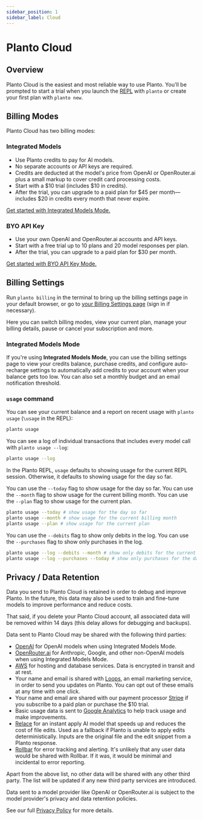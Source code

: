```yaml
---
sidebar_position: 1
sidebar_label: Cloud
---
```


# Planto Cloud

## Overview

Planto Cloud is the easiest and most reliable way to use Planto. You'll be prompted to start a trial when you launch the [REPL](../repl.md) with `planto` or create your first plan with `planto new`.

## Billing Modes

Planto Cloud has two billing modes:

### Integrated Models

- Use Planto credits to pay for AI models.
- No separate accounts or API keys are required.
- Credits are deducted at the model's price from OpenAI or OpenRouter.ai plus a small markup to cover credit card processing costs.
- Start with a $10 trial (includes $10 in credits).
- After the trial, you can upgrade to a paid plan for $45 per month—includes $20 in credits every month that never expire.

[Get started with Integrated Models Mode.](https://app.planto.ai/start?modelsMode=integrated)


### BYO API Key

- Use your own OpenAI and OpenRouter.ai accounts and API keys.
- Start with a free trial up to 10 plans and 20 model responses per plan.
- After the trial, you can upgrade to a paid plan for $30 per month.

[Get started with BYO API Key Mode.](https://app.planto.ai/start?modelsMode=byo)

## Billing Settings

Run `planto billing` in the terminal to bring up the billing settings page in your default browser, or go to [your Billing Settings page](https://app.planto.ai/settings/billing) (sign in if necessary).

Here you can switch billing modes, view your current plan, manage your billing details, pause or cancel your subscription and more.

### Integrated Models Mode

If you're using **Integrated Models Mode**, you can use the billing settings page to view your credits balance, purchase credits, and configure auto-recharge settings to automatically add credits to your account when your balance gets too low. You can also set a monthly budget and an email notification threshold.

### `usage` command

You can see your current balance and a report on recent usage with `planto usage` (`\usage` in the REPL):

```bash
planto usage
```

You can see a log of individual transactions that includes every model call with `planto usage --log`:

```bash
planto usage --log
```

In the Planto REPL, `usage` defaults to showing usage for the current REPL session. Otherwise, it defaults to showing usage for the day so far.

You can use the `--today` flag to show usage for the day so far. You can use the `--month` flag to show usage for the current billing month. You can use the `--plan` flag to show usage for the current plan.

```bash
planto usage --today # show usage for the day so far
planto usage --month # show usage for the current billing month
planto usage --plan # show usage for the current plan
```

You can use the `--debits` flag to show only debits in the log. You can use the `--purchases` flag to show only purchases in the log.

```bash
planto usage --log --debits --month # show only debits for the current billing month
planto usage --log --purchases --today # show only purchases for the day so far
```

## Privacy / Data Retention

Data you send to Planto Cloud is retained in order to debug and improve Planto. In the future, this data may also be used to train and fine-tune models to improve performance and reduce costs.

That said, if you delete your Planto Cloud account, all associated data will be removed within 14 days (this delay allows for debugging and backups).

Data sent to Planto Cloud may be shared with the following third parties:

- [OpenAI](https://openai.com) for OpenAI models when using Integrated Models Mode.
- [OpenRouter.ai](https://openrouter.ai/) for Anthropic, Google, and other non-OpenAI models when using Integrated Models Mode.
- [AWS](https://aws.amazon.com/) for hosting and database services. Data is encrypted in transit and at rest.
- Your name and email is shared with [Loops](https://loops.so/), an email marketing service, in order to send you updates on Planto. You can opt out of these emails at any time with one click.
- Your name and email are shared with our payment processor [Stripe](https://stripe.com/) if you subscribe to a paid plan or purchase the $10 trial.
- Basic usage data is sent to [Google Analytics](https://analytics.google.com/) to help track usage and make improvements.
- [Relace](https://relace.ai/) for an instant apply AI model that speeds up and reduces the cost of file edits. Used as a fallback if Planto is unable to apply edits deterministically. Inputs are the original file and the edit snippet from a Planto response.
- [Rollbar](https://rollbar.com/) for error tracking and alerting. It's unlikely that any user data would be shared with Rollbar. If it was, it would be minimal and incidental to error reporting.

Apart from the above list, no other data will be shared with any other third party. The list will be updated if any new third party services are introduced.

Data sent to a model provider like OpenAI or OpenRouter.ai is subject to the model provider's privacy and data retention policies.

See our full [Privacy Policy](https://planto.ai/privacy) for more details.
